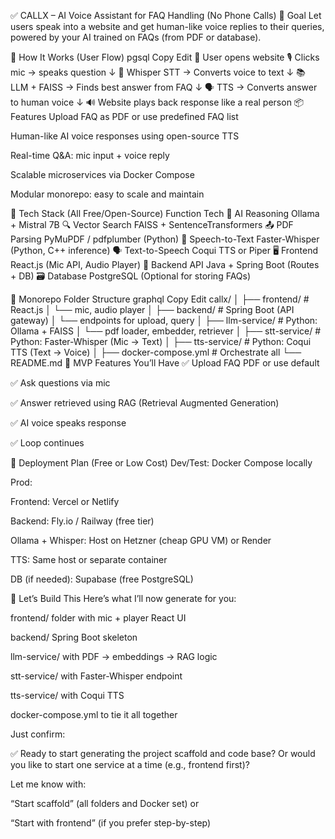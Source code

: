 ✅ CALLX – AI Voice Assistant for FAQ Handling (No Phone Calls)
🌟 Goal
Let users speak into a website and get human-like voice replies to their queries, powered by your AI trained on FAQs (from PDF or database).

🧠 How It Works (User Flow)
pgsql
Copy
Edit
👤 User opens website
   🎙️ Clicks mic → speaks question
        ↓
🧾 Whisper STT → Converts voice to text
        ↓
📚 LLM + FAISS → Finds best answer from FAQ
        ↓
🗣️ TTS → Converts answer to human voice
        ↓
🔊 Website plays back response like a real person
📦 Features
Upload FAQ as PDF or use predefined FAQ list

Human-like AI voice responses using open-source TTS

Real-time Q&A: mic input + voice reply

Scalable microservices via Docker Compose

Modular monorepo: easy to scale and maintain

🧩 Tech Stack (All Free/Open-Source)
Function	Tech
🧠 AI Reasoning	Ollama + Mistral 7B
🔍 Vector Search	FAISS + SentenceTransformers
📤 PDF Parsing	PyMuPDF / pdfplumber (Python)
🧾 Speech-to-Text	Faster-Whisper (Python, C++ inference)
🗣️ Text-to-Speech	Coqui TTS or Piper
🖥️ Frontend	React.js (Mic API, Audio Player)
🧩 Backend API	Java + Spring Boot (Routes + DB)
🗃️ Database	PostgreSQL (Optional for storing FAQs)


🧱 Monorepo Folder Structure
graphql
Copy
Edit
callx/
│
├── frontend/               # React.js
│   └── mic, audio player
│
├── backend/                # Spring Boot (API gateway)
│   └── endpoints for upload, query
│
├── llm-service/            # Python: Ollama + FAISS
│   └── pdf loader, embedder, retriever
│
├── stt-service/            # Python: Faster-Whisper (Mic → Text)
│
├── tts-service/            # Python: Coqui TTS (Text → Voice)
│
├── docker-compose.yml      # Orchestrate all
└── README.md
🧪 MVP Features You’ll Have
✅ Upload FAQ PDF or use default

✅ Ask questions via mic

✅ Answer retrieved using RAG (Retrieval Augmented Generation)

✅ AI voice speaks response

✅ Loop continues

🚀 Deployment Plan (Free or Low Cost)
Dev/Test: Docker Compose locally

Prod:

Frontend: Vercel or Netlify

Backend: Fly.io / Railway (free tier)

Ollama + Whisper: Host on Hetzner (cheap GPU VM) or Render

TTS: Same host or separate container

DB (if needed): Supabase (free PostgreSQL)

🎯 Let’s Build This
Here’s what I’ll now generate for you:

frontend/ folder with mic + player React UI

backend/ Spring Boot skeleton

llm-service/ with PDF → embeddings → RAG logic

stt-service/ with Faster-Whisper endpoint

tts-service/ with Coqui TTS

docker-compose.yml to tie it all together

Just confirm:

✅ Ready to start generating the project scaffold and code base?
Or would you like to start one service at a time (e.g., frontend first)?

Let me know with:

“Start scaffold” (all folders and Docker set)
or

“Start with frontend” (if you prefer step-by-step)